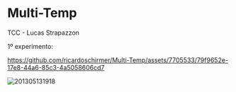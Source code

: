 # Multi-Temp
TCC - Lucas Strapazzon

1º experimento:

https://github.com/ricardoschirmer/Multi-Temp/assets/7705533/79f9652e-17e8-44a6-85c3-4a5058606cd7

![201305131918](https://github.com/ricardoschirmer/Multi-Temp/assets/7705533/edee26a1-15cc-4d30-b2e9-3dc4364f8071)

